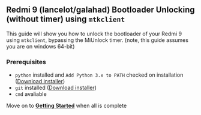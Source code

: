 ## Redmi 9 (lancelot/galahad) Bootloader Unlocking (without timer) using `mtkclient`
This guide will show you how to unlock the bootloader of your Redmi 9 using `mtkclient`, bypassing the MiUnlock timer.
(note, this guide assumes you are on windows 64-bit)

### Prerequisites
* `python` installed and `Add Python 3.x to PATH` checked on installation ([Download installer](https://www.python.org/ftp/python/3.9.10/python-3.9.10-amd64.exe))
* `git` installed ([Download installer](https://github.com/git-for-windows/git/releases/download/v2.35.1.windows.2/Git-2.35.1.2-64-bit.exe))
* `cmd` avaliable

Move on to **[Getting Started](./getting-started.md)** when all is complete

